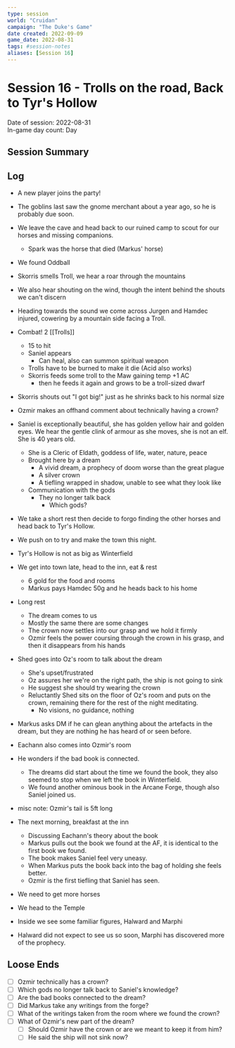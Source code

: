 ```yaml
---
type: session
world: "Cruidan"
campaign: "The Duke's Game"
date created: 2022-09-09
game_date: 2022-08-31
tags: #session-notes
aliases: [Session 16]
---
```

# Session 16 - Trolls on the road, Back to Tyr's Hollow
Date of session: 2022-08-31  
In-game day count: Day   

## Session Summary

## Log
- A new player joins the party!
- The goblins last saw the gnome merchant about a year ago, so he is probably due soon.
- We leave the cave and head back to our ruined camp to scout for our horses and missing companions.
	- Spark was the horse that died (Markus' horse)
- We found Oddball
- Skorris smells Troll, we hear a roar through the mountains
- We also hear shouting on the wind, though the intent behind the shouts we can't discern
- Heading towards the sound we come across Jurgen and Hamdec injured, cowering by a mountain side facing a Troll.
- Combat! 2 [[Trolls]]
	- 15 to hit
	- Saniel appears
		- Can heal, also can summon spiritual weapon
	- Trolls have to be burned to make it die (Acid also works)
	- Skorris feeds some troll to the Maw gaining temp +1 AC
		- then he feeds it again and grows to be a troll-sized dwarf
- Skorris shouts out "I got big!" just as he shrinks back to his normal size
- Ozmir makes an offhand comment about technically having a crown?
- Saniel is exceptionally beautiful, she has golden yellow hair and golden eyes. We hear the gentle clink of armour as she moves, she is not an elf. She is 40 years old.
	- She is a Cleric of Eldath, goddess of life, water, nature, peace
	- Brought here by a dream
		- A vivid dream, a prophecy of doom worse than the great plague
		- A silver crown
		- A tiefling wrapped in shadow, unable to see what they look like
	- Communication with the gods
		- They no longer talk back
			- Which gods?

- We take a short rest then decide to forgo finding the other horses and head back to Tyr's Hollow.
- We push on to try and make the town this night.
- Tyr's Hollow is not as big as Winterfield
- We get into town late, head to the inn, eat & rest
	- 6 gold for the food and rooms
	- Markus pays Hamdec 50g and he heads back to his home
- Long rest
	- The dream comes to us
	- Mostly the same there are some changes
	- The crown now settles into our grasp and we hold it firmly
	- Ozmir feels the power coursing through the crown in his grasp, and then it disappears from his hands
- Shed goes into Oz's room to talk about the dream
	- She's upset/frustrated
	- Oz assures her we're on the right path, the ship is not going to sink
	- He suggest she should try wearing the crown
	- Reluctantly Shed sits on the floor of Oz's room and puts on the crown, remaining there for the rest of the night meditating.
		- No visions, no guidance, nothing
- Markus asks DM if he can glean anything about the artefacts in the dream, but they are nothing he has heard of or seen before.
- Eachann also comes into Ozmir's room
- He wonders if the bad book is connected.
	- The dreams did start about the time we found the book, they also seemed to stop when we left the book in Winterfield.
	- We found another ominous book in the Arcane Forge, though also Saniel joined us.
- misc note: Ozmir's tail is 5ft long

- The next morning, breakfast at the inn
	- Discussing Eachann's theory about the book
	- Markus pulls out the book we found at the AF, it is identical to the first book we found.
	- The book makes Saniel feel very uneasy.
	- When Markus puts the book back into the bag of holding she feels better.
	- Ozmir is the first tiefling that Saniel has seen.
- We need to get more horses

- We head to the Temple
- Inside we see some familiar figures, Halward and Marphi
- Halward did not expect to see us so soon, Marphi has discovered more of the prophecy.

## Loose Ends
- [ ] Ozmir technically has a crown?
- [ ] Which gods no longer talk back to Saniel's knowledge?
- [ ] Are the bad books connected to the dream?
- [ ] Did Markus take any writings from the forge?
- [ ] What of the writings taken from the room where we found the crown?
- [ ] What of Ozmir's new part of the dream?
	- [ ] Should Ozmir have the crown or are we meant to keep it from him?
	- [ ] He said the ship will not sink now?